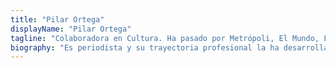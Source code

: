 ```yaml
---
title: "Pilar Ortega"
displayName: "Pilar Ortega"
tagline: "Colaboradora en Cultura. Ha pasado por Metrópoli, El Mundo, La Razón, Anaya Touring…"
biography: "Es periodista y su trayectoria profesional la ha desarrollado en las redacciones de Cultura de El Mundo, La Razón y Ya, donde ha escrito, sobre todo, de literatura, arte, teatro, historia y viajes. También es autora de varias guías publicadas por Anaya Touring y colabora con diversas publicaciones. Además, tiene un blog: Viajes y Nombres."
---
```



